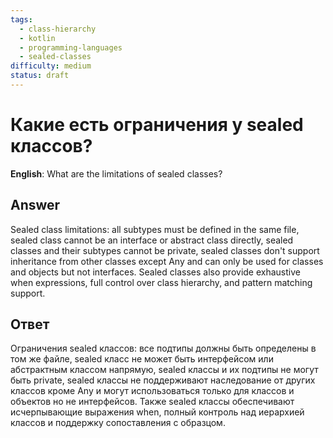 ```yaml
---
tags:
  - class-hierarchy
  - kotlin
  - programming-languages
  - sealed-classes
difficulty: medium
status: draft
---
```


# Какие есть ограничения у sealed классов?

**English**: What are the limitations of sealed classes?

## Answer

Sealed class limitations: all subtypes must be defined in the same file, sealed class cannot be an interface or abstract class directly, sealed classes and their subtypes cannot be private, sealed classes don't support inheritance from other classes except Any and can only be used for classes and objects but not interfaces. Sealed classes also provide exhaustive when expressions, full control over class hierarchy, and pattern matching support.

## Ответ

Ограничения sealed классов: все подтипы должны быть определены в том же файле, sealed класс не может быть интерфейсом или абстрактным классом напрямую, sealed классы и их подтипы не могут быть private, sealed классы не поддерживают наследование от других классов кроме Any и могут использоваться только для классов и объектов но не интерфейсов. Также sealed классы обеспечивают исчерпывающие выражения when, полный контроль над иерархией классов и поддержку сопоставления с образцом.

